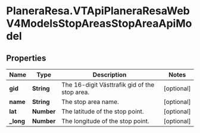 # PlaneraResa.VTApiPlaneraResaWebV4ModelsStopAreasStopAreaApiModel

## Properties

Name | Type | Description | Notes
------------ | ------------- | ------------- | -------------
**gid** | **String** | The 16-digit Västtrafik gid of the stop area. | [optional] 
**name** | **String** | The stop area name. | [optional] 
**lat** | **Number** | The latitude of the stop point. | [optional] 
**_long** | **Number** | The longitude of the stop point. | [optional] 


